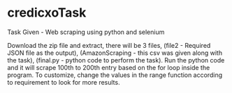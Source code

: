 # credicxoTask

Task Given - Web scraping using python and selenium

Download the zip file and extract, there will be 3 files, (file2 - Required JSON file as the output), (AmazonScraping - this csv was given along with the task), (final.py - python code to perform the task). Run the python code and it will scrape 100th to 200th entry based on the for loop inside the program. To customize, change the values in the range function according to requirement to look for more results.
